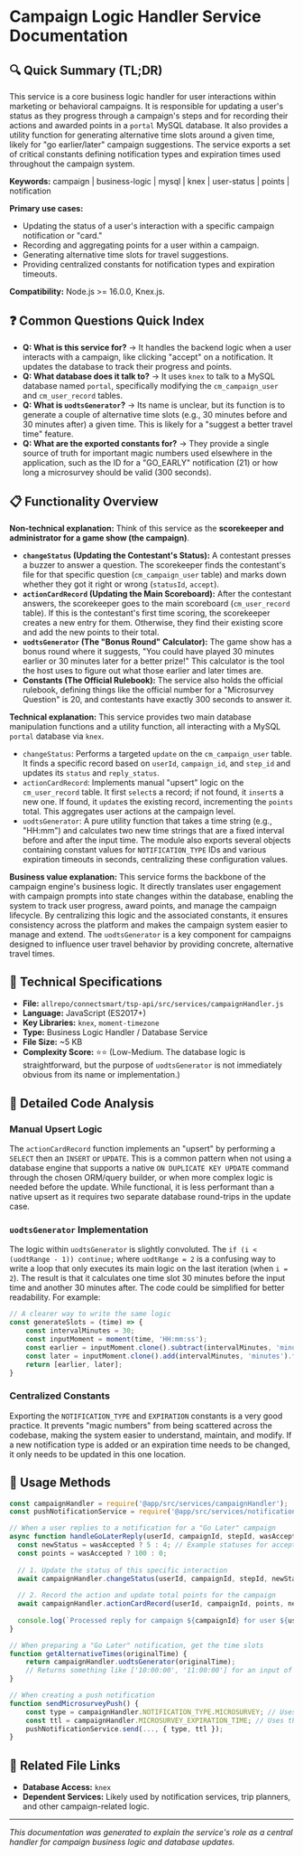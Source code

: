 # Campaign Logic Handler Service Documentation

## 🔍 Quick Summary (TL;DR)
This service is a core business logic handler for user interactions within marketing or behavioral campaigns. It is responsible for updating a user's status as they progress through a campaign's steps and for recording their actions and awarded points in a `portal` MySQL database. It also provides a utility function for generating alternative time slots around a given time, likely for "go earlier/later" campaign suggestions. The service exports a set of critical constants defining notification types and expiration times used throughout the campaign system.

**Keywords:** campaign | business-logic | mysql | knex | user-status | points | notification

**Primary use cases:** 
- Updating the status of a user's interaction with a specific campaign notification or "card."
- Recording and aggregating points for a user within a campaign.
- Generating alternative time slots for travel suggestions.
- Providing centralized constants for notification types and expiration timeouts.

**Compatibility:** Node.js >= 16.0.0, Knex.js.

## ❓ Common Questions Quick Index
- **Q: What is this service for?** → It handles the backend logic when a user interacts with a campaign, like clicking "accept" on a notification. It updates the database to track their progress and points.
- **Q: What database does it talk to?** → It uses `knex` to talk to a MySQL database named `portal`, specifically modifying the `cm_campaign_user` and `cm_user_record` tables.
- **Q: What is `uodtsGenerator`?** → Its name is unclear, but its function is to generate a couple of alternative time slots (e.g., 30 minutes before and 30 minutes after) a given time. This is likely for a "suggest a better travel time" feature.
- **Q: What are the exported constants for?** → They provide a single source of truth for important magic numbers used elsewhere in the application, such as the ID for a "GO_EARLY" notification (21) or how long a microsurvey should be valid (300 seconds).

## 📋 Functionality Overview

**Non-technical explanation:** 
Think of this service as the **scorekeeper and administrator for a game show (the campaign)**.
- **`changeStatus` (Updating the Contestant's Status):** A contestant presses a buzzer to answer a question. The scorekeeper finds the contestant's file for that specific question (`cm_campaign_user` table) and marks down whether they got it right or wrong (`statusId`, `accept`).
- **`actionCardRecord` (Updating the Main Scoreboard):** After the contestant answers, the scorekeeper goes to the main scoreboard (`cm_user_record` table). If this is the contestant's first time scoring, the scorekeeper creates a new entry for them. Otherwise, they find their existing score and add the new points to their total.
- **`uodtsGenerator` (The "Bonus Round" Calculator):** The game show has a bonus round where it suggests, "You could have played 30 minutes earlier or 30 minutes later for a better prize!" This calculator is the tool the host uses to figure out what those earlier and later times are.
- **Constants (The Official Rulebook):** The service also holds the official rulebook, defining things like the official number for a "Microsurvey Question" is 20, and contestants have exactly 300 seconds to answer it.

**Technical explanation:** 
This service provides two main database manipulation functions and a utility function, all interacting with a MySQL `portal` database via `knex`.
- `changeStatus`: Performs a targeted `update` on the `cm_campaign_user` table. It finds a specific record based on `userId`, `campaign_id`, and `step_id` and updates its `status` and `reply_status`.
- `actionCardRecord`: Implements manual "upsert" logic on the `cm_user_record` table. It first `select`s a record; if not found, it `insert`s a new one. If found, it `update`s the existing record, incrementing the `points` total. This aggregates user actions at the campaign level.
- `uodtsGenerator`: A pure utility function that takes a time string (e.g., "HH:mm") and calculates two new time strings that are a fixed interval before and after the input time.
The module also exports several objects containing constant values for `NOTIFICATION_TYPE` IDs and various expiration timeouts in seconds, centralizing these configuration values.

**Business value explanation:**
This service forms the backbone of the campaign engine's business logic. It directly translates user engagement with campaign prompts into state changes within the database, enabling the system to track user progress, award points, and manage the campaign lifecycle. By centralizing this logic and the associated constants, it ensures consistency across the platform and makes the campaign system easier to manage and extend. The `uodtsGenerator` is a key component for campaigns designed to influence user travel behavior by providing concrete, alternative travel times.

## 🔧 Technical Specifications

- **File:** `allrepo/connectsmart/tsp-api/src/services/campaignHandler.js`
- **Language:** JavaScript (ES2017+)
- **Key Libraries:** `knex`, `moment-timezone`
- **Type:** Business Logic Handler / Database Service
- **File Size:** ~5 KB
- **Complexity Score:** ⭐⭐ (Low-Medium. The database logic is straightforward, but the purpose of `uodtsGenerator` is not immediately obvious from its name or implementation.)

## 📝 Detailed Code Analysis

### Manual Upsert Logic
The `actionCardRecord` function implements an "upsert" by performing a `SELECT` then an `INSERT` or `UPDATE`. This is a common pattern when not using a database engine that supports a native `ON DUPLICATE KEY UPDATE` command through the chosen ORM/query builder, or when more complex logic is needed before the update. While functional, it is less performant than a native upsert as it requires two separate database round-trips in the update case.

### `uodtsGenerator` Implementation
The logic within `uodtsGenerator` is slightly convoluted. The `if (i < (uodtRange - 1)) continue;` where `uodtRange = 2` is a confusing way to write a loop that only executes its main logic on the last iteration (when `i = 2`). The result is that it calculates one time slot 30 minutes before the input time and another 30 minutes after. The code could be simplified for better readability. For example:
```javascript
// A clearer way to write the same logic
const generateSlots = (time) => {
    const intervalMinutes = 30;
    const inputMoment = moment(time, 'HH:mm:ss');
    const earlier = inputMoment.clone().subtract(intervalMinutes, 'minutes').format('HH:mm:ss');
    const later = inputMoment.clone().add(intervalMinutes, 'minutes').format('HH:mm:ss');
    return [earlier, later];
}
```

### Centralized Constants
Exporting the `NOTIFICATION_TYPE` and `EXPIRATION` constants is a very good practice. It prevents "magic numbers" from being scattered across the codebase, making the system easier to understand, maintain, and modify. If a new notification type is added or an expiration time needs to be changed, it only needs to be updated in this one location.

## 🚀 Usage Methods

```javascript
const campaignHandler = require('@app/src/services/campaignHandler');
const pushNotificationService = require('@app/src/services/notification');

// When a user replies to a notification for a "Go Later" campaign
async function handleGoLaterReply(userId, campaignId, stepId, wasAccepted) {
  const newStatus = wasAccepted ? 5 : 4; // Example statuses for accepted/rejected
  const points = wasAccepted ? 100 : 0;
  
  // 1. Update the status of this specific interaction
  await campaignHandler.changeStatus(userId, campaignId, stepId, newStatus, wasAccepted);
  
  // 2. Record the action and update total points for the campaign
  await campaignHandler.actionCardRecord(userId, campaignId, points, newStatus);
  
  console.log(`Processed reply for campaign ${campaignId} for user ${userId}.`);
}

// When preparing a "Go Later" notification, get the time slots
function getAlternativeTimes(originalTime) {
    return campaignHandler.uodtsGenerator(originalTime);
    // Returns something like ['10:00:00', '11:00:00'] for an input of '10:30:00'
}

// When creating a push notification
function sendMicrosurveyPush() {
    const type = campaignHandler.NOTIFICATION_TYPE.MICROSURVEY; // Uses the constant
    const ttl = campaignHandler.MICROSURVEY_EXPIRATION_TIME; // Uses the constant
    pushNotificationService.send(..., { type, ttl });
}
```

## 🔗 Related File Links
- **Database Access:** `knex`
- **Dependent Services:** Likely used by notification services, trip planners, and other campaign-related logic.

---
*This documentation was generated to explain the service's role as a central handler for campaign business logic and database updates.* 